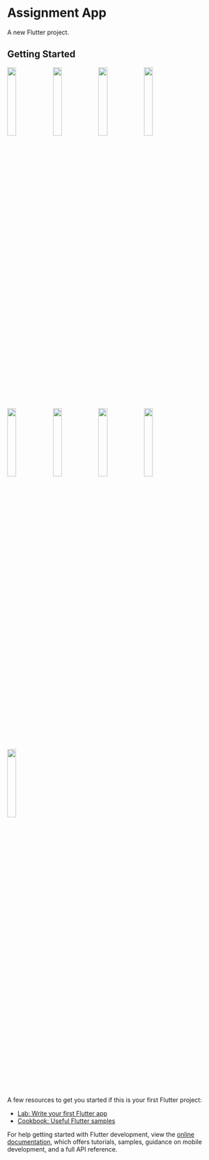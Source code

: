 # Assignment App

A new Flutter project.

## Getting Started
<p>
<img src="https://user-images.githubusercontent.com/88076276/215335152-e5804963-4f0f-4a75-96d0-25c62494e7af.png" style=" width:20%;"/>
<img src="https://user-images.githubusercontent.com/88076276/215335876-6ffce715-f5d7-4098-b5a7-b6d30fe4f0c8.png" style=" width:20%;"/>
<img src="https://user-images.githubusercontent.com/88076276/215335157-c0f95094-c00f-4193-9c2a-de717bf417f4.png" style=" width:20%;"/>
<img src="https://user-images.githubusercontent.com/88076276/215335132-21a652a8-dec2-45f5-95e4-9e952be12f2d.png" style=" width:20%;"/>
<img src="https://user-images.githubusercontent.com/88076276/215335138-868739a6-0617-4b4f-a9fa-3aa23b473a35.png" style=" width:20%;"/>
<img src="https://user-images.githubusercontent.com/88076276/215335174-fd3f8f8e-52a4-4a88-90c5-da1a275033ce.png" style=" width:20%;"/>
<img src="https://user-images.githubusercontent.com/88076276/215335171-94895b48-945e-40a3-898d-3b488ed116a3.png" style=" width:20%;"/>
<img src="https://user-images.githubusercontent.com/88076276/215335766-72bc50b7-2d2d-4982-9456-9269f7eb75c9.png" style=" width:20%;"/>
<img src="https://user-images.githubusercontent.com/88076276/215335774-0ae0674d-046d-4df5-9570-ee1c7dd79223.png" style=" width:20%;"/>
</p>


A few resources to get you started if this is your first Flutter project:

- [Lab: Write your first Flutter app](https://docs.flutter.dev/get-started/codelab)
- [Cookbook: Useful Flutter samples](https://docs.flutter.dev/cookbook)

For help getting started with Flutter development, view the
[online documentation](https://docs.flutter.dev/), which offers tutorials,
samples, guidance on mobile development, and a full API reference.
